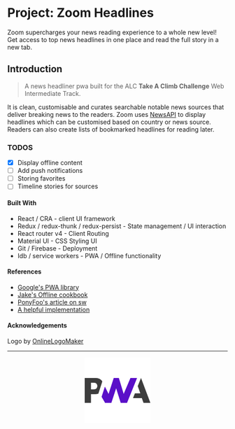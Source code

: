 # Project: Zoom Headlines
Zoom supercharges your news reading experience to a whole new level!
Get access to top news headlines in one place and read the full story in a new tab.


## Introduction

> A news headliner pwa built for the ALC **Take A Climb Challenge** Web Intermediate Track.

It is clean, customisable and curates searchable notable news sources that deliver breaking news to the readers. Zoom uses [NewsAPI](http://www.newsapi.org) to display headlines which can be customised based on country or news source. Readers can also create lists of bookmarked headlines for reading later.

### TODOS

- [x] Display offline content
- [ ] Add push notifications
- [ ] Storing favorites
- [ ] Timeline stories for sources

#### Built With

* React / CRA - client UI framework
* Redux / redux-thunk / redux-persist - State management / UI interaction
* React router v4 - Client Routing
* Material UI - CSS Styling UI
* Git / Firebase - Deployment
* Idb / service workers - PWA / Offline functionality

#### References

* [Google's PWA library](https://developers.google.com/web/ilt/pwa/)
* [Jake's Offline cookbook](https://jakearchibald.com/2014/offline-cookbook/)
* [PonyFoo's article on sw](https://ponyfoo.com/articles/serviceworker-revolution)
* [A helpful implementation](12devsofxmas.co.uk/2016/01/day-9-service-worker-santas-little-performance-helper/)

#### Acknowledgements
Logo by [OnlineLogoMaker](https://www.onlinelogomaker.com/)

<hr />

<p align="center">
<img src="https://raw.githubusercontent.com/github/explore/698c66928eddcc6ad969b94912d7727c10229593/topics/pwa/pwa.png" width="150"/>
</p>
